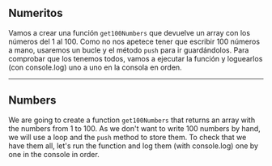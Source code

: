 ## Numeritos

Vamos a crear una función `get100Numbers` que devuelve un array con los números del 1 al 100. Como no nos apetece tener que escribir 100 números a mano, usaremos un bucle y el método `push` para ir guardándolos. Para comprobar que los tenemos todos, vamos a ejecutar la función y loguearlos (con console.log) uno a uno en la consola en orden.

---

## Numbers

We are going to create a function `get100Numbers` that returns an array with the numbers from 1 to 100. As we don't want to write 100 numbers by hand, we will use a loop and the `push` method to store them. To check that we have them all, let's run the function and log them (with console.log) one by one in the console in order.
